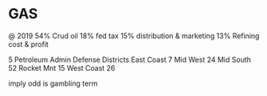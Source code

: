 # GAS
@ 2019
54% Crud oil
18% fed tax
15% distribution & marketing
13% Refining cost & profit

5 Petroleum Admin Defense Districts
East Coast 7
Mid West 24
Mid South 52
Rocket Mnt 15
West Coast 26

imply odd is gambling term